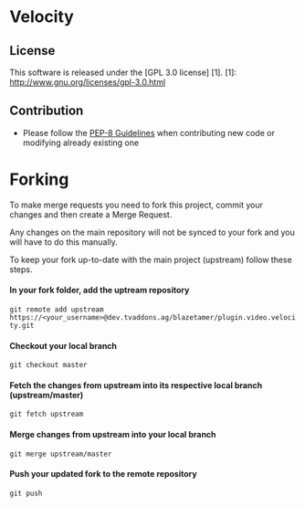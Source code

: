
Velocity
=================


License
-------
This software is released under the [GPL 3.0 license] [1].
[1]: http://www.gnu.org/licenses/gpl-3.0.html

Contribution
------------

* Please follow the [PEP-8 Guidelines](https://www.python.org/dev/peps/pep-0008) when contributing new code or modifying
already existing one


# Forking

To make merge requests you need to fork this project, commit your changes and then create a Merge Request.

Any changes on the main repository will not be synced to your fork and you will have to do this manually.

To keep your fork up-to-date with the main project (upstream) follow these steps.

#### In your fork folder, add the uptream repository

```git remote add upstream https://<your_username>@dev.tvaddons.ag/blazetamer/plugin.video.velocity.git```

#### Checkout your local branch

```git checkout master```

#### Fetch the changes from upstream into its respective local branch (upstream/master)

```git fetch upstream```

#### Merge changes from upstream into your local branch

```git merge upstream/master```

#### Push your updated fork to the remote repository

```git push```
